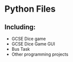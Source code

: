 # Python Files
## Including:
- GCSE Dice game
- GCSE Dice Game GUI
- Bus Task
- Other programming projects
<!---
17rdonga/17rdonga is a ✨ special ✨ repository because its `README.md` (this file) appears on your GitHub profile.
You can click the Preview link to take a look at your changes.
--->

